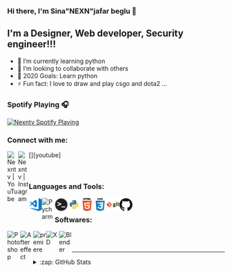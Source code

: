 ### Hi there, I'm Sina"NEXN"jafar beglu 👋

## I'm a Designer, Web developer, Security engineer!!!

- 🌱 I’m currently learning python
- 👯 I’m looking to collaborate with others
- 🥅 2020 Goals: Learn python
- ⚡ Fun fact: I love to draw and play csgo and dota2 ...

### Spotify Playing 🎧

[<img src="https://now-playing-codestackr.vercel.app/api/spotify-playing" alt="Nexntv Spotify Playing" width="350" />](https://open.spotify.com/user/j0nr2m7f48o672pfxz1c6x0ux)

### Connect with me:

[<img align="left" alt="Nexntv | YouTube" width="25px" src="https://cdn.jsdelivr.net/npm/simple-icons@v3/icons/youtube.svg" />][youtube]
[<img align="left" alt="Nexntv | Instagram" width="25px" src="https://cdn.jsdelivr.net/npm/simple-icons@v3/icons/instagram.svg" />][instagram]

<br />

### Languages and Tools:

<img align="left" alt="Visual Studio Code" width="30px" src="https://raw.githubusercontent.com/github/explore/80688e429a7d4ef2fca1e82350fe8e3517d3494d/topics/visual-studio-code/visual-studio-code.png" />
<img align="left" alt="Pycharm" width="30px" src="https://upload.wikimedia.org/wikipedia/commons/thumb/a/a1/PyCharm_Logo.svg/768px-PyCharm_Logo.svg.png" />
<img align="left" alt="Terminal" width="30px" src="https://raw.githubusercontent.com/github/explore/80688e429a7d4ef2fca1e82350fe8e3517d3494d/topics/terminal/terminal.png" />
<img align="left" alt="Python" width="30px" src="https://raw.githubusercontent.com/github/explore/80688e429a7d4ef2fca1e82350fe8e3517d3494d/topics/python/python.png" />
<img align="left" alt="HTML5" width="30px" src="https://raw.githubusercontent.com/github/explore/80688e429a7d4ef2fca1e82350fe8e3517d3494d/topics/html/html.png" />
<img align="left" alt="CSS3" width="30px" src="https://raw.githubusercontent.com/github/explore/80688e429a7d4ef2fca1e82350fe8e3517d3494d/topics/css/css.png" />
<img align="left" alt="Git" width="30px" src="https://raw.githubusercontent.com/github/explore/80688e429a7d4ef2fca1e82350fe8e3517d3494d/topics/git/git.png" />
<img align="left" alt="GitHub" width="30px" src="https://raw.githubusercontent.com/github/explore/78df643247d429f6cc873026c0622819ad797942/topics/github/github.png" />
<br />

### Softwares:

<img align="left" alt="Photoshop" width="30px" src="https://www.photoshop.com/images/apps/photoshop.png" />
<img align="left" alt="After effect" width="30px" src="https://upload.wikimedia.org/wikipedia/commons/thumb/c/cb/Adobe_After_Effects_CC_icon.svg/1200px-Adobe_After_Effects_CC_icon.svg.png" />
<img align="left" alt="premiere" width="30px" src="https://www.photoshop.com/images/apps/photoshop.png" />
<img align="left" alt="XD" width="30px" src="https://upload.wikimedia.org/wikipedia/commons/thumb/c/c2/Adobe_XD_CC_icon.svg/1051px-Adobe_XD_CC_icon.svg.png" />
<img align="left" alt="Blender" width="30px" src="https://upload.wikimedia.org/wikipedia/commons/thumb/0/0c/Blender_logo_no_text.svg/1200px-Blender_logo_no_text.svg.png" />


<br />
<br />

---

<details>
  <summary>:zap: GitHub Stats</summary>

  <img align="left" alt="nexntv's GitHub Stats" src="https://github-readme-stats.codestackr.vercel.app/api?username=nexntv&show_icons=true&hide_border=true" />

</details>

[instagram]: https://instagram.com/nexntv
